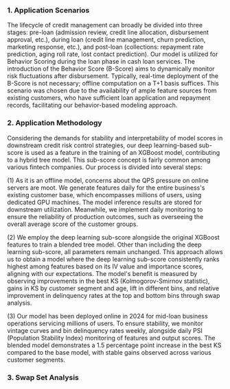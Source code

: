 ### 1. Application Scenarios

The lifecycle of credit management can broadly be divided into three stages: pre-loan (admission review, credit line allocation, disbursement approval, etc.), during loan (credit line management, churn prediction, marketing response, etc.), and post-loan (collections: repayment rate prediction, aging roll rate, lost contact prediction). Our model is utilized for Behavior Scoring during the loan phase in cash loan services. The introduction of the Behavior Score (B-Score) aims to dynamically monitor risk fluctuations after disbursement. Typically, real-time deployment of the B-Score is not necessary; offline computation on a T+1 basis suffices. This scenario was chosen due to the availability of ample feature sources from existing customers, who have sufficient loan application and repayment records, facilitating our behavior-based modeling approach.

### 2. Application Methodology

Considering the demands for stability and interpretability of model scores in downstream credit risk control strategies, our deep learning-based sub-score is used as a feature in the training of an XGBoost model, contributing to a hybrid tree model. This sub-score concept is fairly common among various fintech companies. Our process is divided into several steps: 

(1) As it is an offline model, concerns about the QPS pressure on online servers are moot. We generate features daily for the entire business's existing customer base, which encompasses millions of users, using dedicated GPU machines. The model inference results are stored for downstream utilization. Meanwhile, we implement daily monitoring to ensure the reliability of production outcomes, such as overseeing the overall average score of the customer groups.

(2) We employ the deep learning sub-score alongside the original XGBoost features to train a blended tree model. Other than including the deep learning sub-score, all parameters remain unchanged. This approach allows us to obtain a model where the deep learning sub-score consistently ranks highest among features based on its IV value and importance scores, aligning with our expectations. The model's benefit is measured by observing improvements in the best KS (Kolmogorov-Smirnov statistic), gains in KS by customer segment and age, lift in different bins, and relative improvement in delinquency rates at the top and bottom bins through swap analysis.

(3) Our model has been deployed online in 2024 for mid-loan business operations servicing millions of users. To ensure stability, we monitor vintage curves and bin delinquency rates weekly, alongside daily PSI (Population Stability Index) monitoring of features and output scores. The blended model demonstrates a 1.5 percentage point increase in the best KS compared to the base model, with stable gains observed across various customer segments.

### 3. Swap Set Analysis
